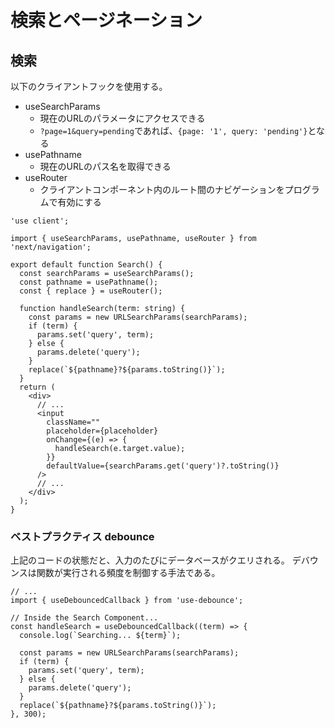 # 検索とページネーション
## 検索
以下のクライアントフックを使用する。

- useSearchParams
  - 現在のURLのパラメータにアクセスできる
  - `?page=1&query=pending`であれば、`{page: '1', query: 'pending'}`となる
- usePathname
  - 現在のURLのパス名を取得できる
- useRouter
  - クライアントコンポーネント内のルート間のナビゲーションをプログラムで有効にする

```tsx:search.tsx
'use client';

import { useSearchParams, usePathname, useRouter } from 'next/navigation';
 
export default function Search() {
  const searchParams = useSearchParams();
  const pathname = usePathname();
  const { replace } = useRouter();
 
  function handleSearch(term: string) {
    const params = new URLSearchParams(searchParams);
    if (term) {
      params.set('query', term);
    } else {
      params.delete('query');
    }
    replace(`${pathname}?${params.toString()}`);
  }
  return (
    <div>
      // ...
      <input
        className=""
        placeholder={placeholder}
        onChange={(e) => {
          handleSearch(e.target.value);
        }}
        defaultValue={searchParams.get('query')?.toString()}
      />
      // ...
    </div>
  );
}
```

### ベストプラクティス debounce
上記のコードの状態だと、入力のたびにデータベースがクエリされる。
デバウンスは関数が実行される頻度を制御する手法である。

```tsx:search.tsx
// ...
import { useDebouncedCallback } from 'use-debounce';
 
// Inside the Search Component...
const handleSearch = useDebouncedCallback((term) => {
  console.log(`Searching... ${term}`);
 
  const params = new URLSearchParams(searchParams);
  if (term) {
    params.set('query', term);
  } else {
    params.delete('query');
  }
  replace(`${pathname}?${params.toString()}`);
}, 300);
```

